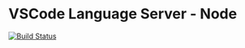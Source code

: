 # VSCode Language Server - Node

[![Build Status](https://travis-ci.org/Microsoft/vscode-languageserver-node.svg?branch=master)](https://travis-ci.org/Microsoft/vscode-languageserver-node)